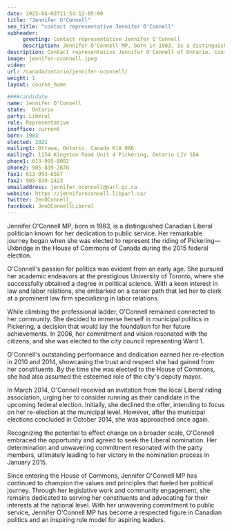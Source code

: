 ```yaml
---
date: 2023-04-02T11:54:12-05:00
title: "Jennifer O'Connell"
seo_title: "contact representative Jennifer O'Connell"
subheader:
     greeting: Contact representative Jennifer O'Connell
     description: Jennifer O'Connell MP, born in 1983, is a distinguished Canadian Liberal politician known for her dedication to public service.
description: Contact representative Jennifer O'Connell of Ontario. Contact information for Jennifer O'Connell includes email address, phone number, and mailing address.
image: jennifer-oconnell.jpeg
video:
url: /canada/ontario/jennifer-oconnell/
weight: 1
layout: course_home

####candidate
name: Jennifer O'Connell
state:	Ontario
party: Liberal
role: Representative
inoffice: current
born: 1983
elected: 2021
mailing1: Ottawa, Ontario, Canada K1A 0A6
mailing2: 1154 Kingston Road Unit 4 Pickering, Ontario L1V 1B4
phone1: 613-995-8082
phone2: 905-839-2878
fax1: 613-993-6587
fax2: 905-839-2423
emailaddress: jennifer.oconnell@parl.gc.ca
website: https://jenniferoconnell.libparl.ca/
twitter: JenOConnell_
facebook: JenOConnellLiberal
---
```


Jennifer O'Connell MP, born in 1983, is a distinguished Canadian Liberal politician known for her dedication to public service. Her remarkable journey began when she was elected to represent the riding of Pickering—Uxbridge in the House of Commons of Canada during the 2015 federal election.

O'Connell's passion for politics was evident from an early age. She pursued her academic endeavors at the prestigious University of Toronto, where she successfully obtained a degree in political science. With a keen interest in law and labor relations, she embarked on a career path that led her to clerk at a prominent law firm specializing in labor relations.

While climbing the professional ladder, O'Connell remained connected to her community. She decided to immerse herself in municipal politics in Pickering, a decision that would lay the foundation for her future achievements. In 2006, her commitment and vision resonated with the citizens, and she was elected to the city council representing Ward 1.

O'Connell's outstanding performance and dedication earned her re-election in 2010 and 2014, showcasing the trust and respect she had gained from her constituents. By the time she was elected to the House of Commons, she had also assumed the esteemed role of the city's deputy mayor.

In March 2014, O'Connell received an invitation from the local Liberal riding association, urging her to consider running as their candidate in the upcoming federal election. Initially, she declined the offer, intending to focus on her re-election at the municipal level. However, after the municipal elections concluded in October 2014, she was approached once again.

Recognizing the potential to effect change on a broader scale, O'Connell embraced the opportunity and agreed to seek the Liberal nomination. Her determination and unwavering commitment resonated with the party members, ultimately leading to her victory in the nomination process in January 2015.

Since entering the House of Commons, Jennifer O'Connell MP has continued to champion the values and principles that fueled her political journey. Through her legislative work and community engagement, she remains dedicated to serving her constituents and advocating for their interests at the national level. With her unwavering commitment to public service, Jennifer O'Connell MP has become a respected figure in Canadian politics and an inspiring role model for aspiring leaders.
